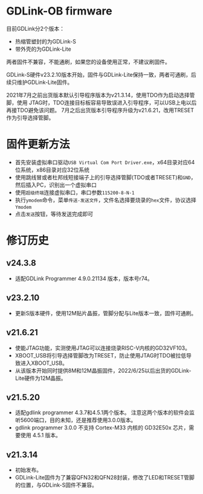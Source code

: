 # GDLink-OB firmware

目前GDLink分2个版本：

- 热缩管塑封的为GDLink-S
- 带外壳的为GDLink-Lite

两者固件不兼容，不能通刷，如果您的设备使用正常，不建议刷固件。

GDLink-S硬件v23.2.10版本开始，固件与GDLink-Lite保持一致，两者可通刷，后续只维护GDLink-Lite固件。

2021年7月之前出货版本默认引导程序版本为v21.3.14，使用TDO作为启动选择管脚，使用
JTAG时，TDO连接目标板容易导致误进入引导程序，可以USB上电以后再接TDO避免该问题。
7月之后出货版本引导程序升级为v21.6.21，改用TRESET作为引导选择管脚。

# 固件更新方法

- 首先安装虚拟串口驱动`USB Virtual Com Port Driver.exe`，x64目录对应64位系统，x86目录对应32位系统
- 使用跳线冒或者杜邦线短接端子上的引导选择管脚(TDO或者TRESET)和`GND`，然后插入PC，识别出一个虚拟串口
- 使用`超级终端`连接虚拟串口，串口参数`115200-8-N-1`
- 执行`ymodem`命令，菜单`传送-发送文件`，文件名选择要烧录的`hex`文件，协议选择`Ymodem`
- 点击`发送`按钮，等待发送完成即可

# 修订历史

## v24.3.8

- 适配GDLink Programmer 4.9.0.21134 版本，版本号r74。

## v23.2.10

- 更新S版本硬件，使用12M贴片晶振，管脚分配与Lite版本一致，固件可通刷。

## v21.6.21

- 使能JTAG功能，实测使用JTAG可以连接烧录RISC-V内核的GD32VF103。
- XBOOT_USB将引导选择管脚改为TRESET，防止使用JTAG时TDO被拉低导致进入XBOOT_USB。
- 从该版本开始同时提供8M和12M晶振固件，2022/6/25以后出货的GDLink-Lite硬件为12M晶振。

## v21.5.20

- 适配gdlink programmer 4.3.7和4.5.1两个版本。
  注意这两个版本的软件会监听5600端口，目的未知，还是推荐使用3.0.0版本。
- gdlink programmer 3.0.0 不支持 Cortex-M33 内核的 GD32E50x 芯片，需要使用 4.5.1 版本。

## v21.3.14

- 初始发布。
- GDLink-Lite固件为了兼容QFN32和QFN28封装，修改了LED和TRESET管脚的位置，与GDLink-S固件不兼容。